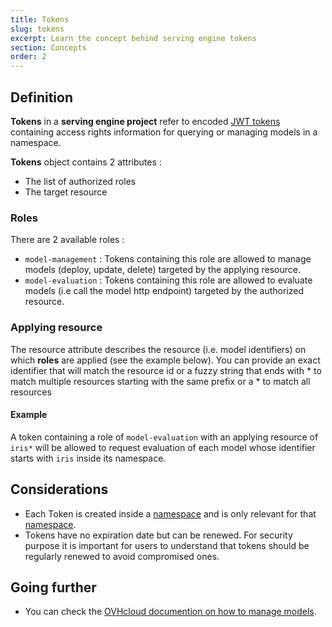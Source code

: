 ```yaml
---
title: Tokens
slug: tokens
excerpt: Learn the concept behind serving engine tokens
section: Concepts
order: 2
---
```

## Definition

**Tokens** in a **serving engine project** refer to encoded [JWT
tokens](https://jwt.io/) containing access rights information for
querying or managing models in a namespace.

**Tokens** object contains 2 attributes :

-   The list of authorized roles
-   The target resource

### Roles

There are 2 available roles :

-   `model-management` : Tokens containing this role are allowed to
    manage models (deploy, update, delete) targeted by the applying
    resource.
-   `model-evaluation` : Tokens containing this role are allowed to
    evaluate models (i.e call the model http endpoint) targeted by the
    authorized resource.

### Applying resource

The resource attribute describes the resource (i.e. model identifiers)
on which **roles** are applied (see the example below). You can provide
an exact identifier that will match the resource id or a fuzzy string
that ends with \* to match multiple resources starting with the same
prefix or a \* to match all resources

#### Example

A token containing a role of `model-evaluation` with an applying
resource of `iris*` will be allowed to request evaluation of each model
whose identifier starts with `iris` inside its namespace.

## Considerations

-   Each Token is created inside a [namespace](../namespaces) and is
    only relevant for that [namespace](../namespaces).
-   Tokens have no expiration date but can be renewed. For security
    purpose it is important for users to understand that tokens should
    be regularly renewed to avoid compromised ones.

## Going further

-   You can check the [OVHcloud documention on how to manage
    models](../manage-tokens).
